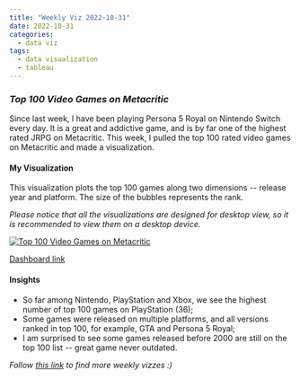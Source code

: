```yaml
---
title: "Weekly Viz 2022-10-31"
date: 2022-10-31
categories:
  - data viz
tags:
  - data visualization
  - tableau
---
```


### *Top 100 Video Games on Metacritic*

Since last week, I have been playing Persona 5 Royal on Nintendo Switch every day. It is a great and addictive game, and is by far one of the highest rated JRPG on Metacritic. This week, I pulled the top 100 rated video games on Metacritic and made a visualization.  

#### My Visualization

This visualization plots the top 100 games along two dimensions -- release year and platform. The size of the bubbles represents the rank.  

*Please notice that all the visualizations are designed for desktop view, so it is recommended to view them on a desktop device.*  

<div class='tableauPlaceholder' id='viz1667273705123' style='position: relative'>
  <noscript><a href='#'>
    <img alt='Top 100 Video Games on Metacritic ' src='https:&#47;&#47;public.tableau.com&#47;static&#47;images&#47;20&#47;20221031Top100VideoGamesonMetacritic&#47;Top100VideoGamesonMetacritic&#47;1_rss.png' style='border: none' />
    </a></noscript>
  <object class='tableauViz'  style='display:none;'>
    <param name='host_url' value='https%3A%2F%2Fpublic.tableau.com%2F' />
    <param name='embed_code_version' value='3' />
    <param name='site_root' value='' />
    <param name='name' value='20221031Top100VideoGamesonMetacritic&#47;Top100VideoGamesonMetacritic' />
    <param name='tabs' value='no' />
    <param name='toolbar' value='yes' />
    <param name='static_image' value='https:&#47;&#47;public.tableau.com&#47;static&#47;images&#47;20&#47;20221031Top100VideoGamesonMetacritic&#47;Top100VideoGamesonMetacritic&#47;1.png' />
    <param name='animate_transition' value='yes' />
    <param name='display_static_image' value='yes' />
    <param name='display_spinner' value='yes' />
    <param name='display_overlay' value='yes' />
    <param name='display_count' value='yes' />
    <param name='language' value='en-US' />
    <param name='filter' value='publish=yes' />
  </object></div>           
  <script type='text/javascript'>    
  var divElement = document.getElementById('viz1667273705123');            
  var vizElement = divElement.getElementsByTagName('object')[0];          
  if ( divElement.offsetWidth > 800 ) { vizElement.style.minWidth='420px';vizElement.style.maxWidth='650px';vizElement.style.width='100%';vizElement.style.minHeight='587px';vizElement.style.maxHeight='887px';vizElement.style.height=(divElement.offsetWidth*0.75)+'px';} else if ( divElement.offsetWidth > 500 ) { vizElement.style.minWidth='420px';vizElement.style.maxWidth='650px';vizElement.style.width='100%';vizElement.style.minHeight='587px';vizElement.style.maxHeight='887px';vizElement.style.height=(divElement.offsetWidth*0.75)+'px';} else { vizElement.style.width='100%';vizElement.style.height='727px';}      
  var scriptElement = document.createElement('script');            
  scriptElement.src = 'https://public.tableau.com/javascripts/api/viz_v1.js';        
  vizElement.parentNode.insertBefore(scriptElement, vizElement);           
</script>  

[Dashboard link](https://public.tableau.com/views/20221031Top100VideoGamesonMetacritic/Top100VideoGamesonMetacritic?:language=en-US&publish=yes&:display_count=n&:origin=viz_share_link)
  
#### Insights
* So far among Nintendo, PlayStation and Xbox, we see the highest number of top 100 games on PlayStation (36);  
* Some games were released on multiple platforms, and all versions ranked in top 100, for example, GTA and Persona 5 Royal;  
* I am surprised to see some games released before 2000 are still on the top 100 list -- great game never outdated.  

*Follow [this link](https://yudong-94.github.io/personal-website/project/WeeklyViz2022/) to find more weekly vizzes :)*
